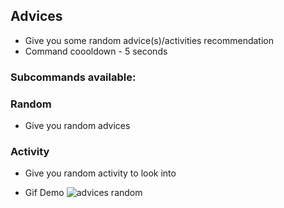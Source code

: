 ## Advices 
- Give you some random advice(s)/activities recommendation
- Command coooldown - 5 seconds

### Subcommands available:

### Random 
- Give you random advices

### Activity 
- Give you random activity to look into

- Gif Demo ![advices random](https://i.imgur.com/q6c8umq.gif)
